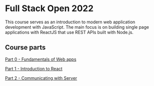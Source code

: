 # Full Stack Open 2022

This course serves as an introduction to modern web application development with JavaScript. The main focus is on building single page applications with ReactJS that use REST APIs built with Node.js.

## Course parts
[Part 0 - Fundamentals of Web apps](https://github.com/0xGlen/fullstackopen/tree/main/Part%200)

[Part 1 - Introduction to React](https://github.com/0xGlen/fullstackopen/tree/main/Part%201)

[Part 2 - Communicating with Server](https://github.com/0xGlen/fullstackopen/tree/main/Part%202)
